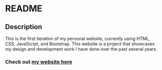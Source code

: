 # README

## Description

This is the first iteration of my personal website, currently using HTML, CSS, JavaScript, and Bootstrap.
This website is a project that showcases my design and development work I have done over the past several years.

### Check out [my website here](http://atruong.me/)
